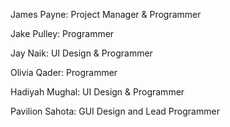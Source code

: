James Payne: Project Manager & Programmer

Jake Pulley: Programmer

Jay Naik: UI Design & Programmer

Olivia Qader: Programmer

Hadiyah Mughal: UI Design & Programmer

Pavilion Sahota: GUI Design and Lead Programmer
